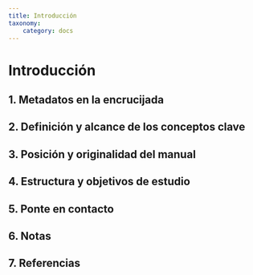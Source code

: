 ```yaml
---
title: Introducción
taxonomy:
    category: docs
---
```


# Introducción

## 1. Metadatos en la encrucijada
## 2. Definición y alcance de los conceptos clave
## 3. Posición y originalidad del manual
## 4. Estructura y objetivos de estudio
## 5. Ponte en contacto
## 6. Notas
## 7. Referencias